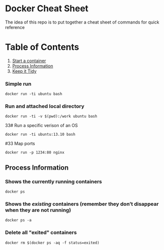 # Docker Cheat Sheet

The idea of this repo is to put together a cheat sheet of commands for quick reference

# Table of Contents
1. [Start a container](#docker-run)
2. [Process Information](#process-information)
3. [Keep it Tidy](#cleanup)

<a name="docker-run"></a>
### Simple run
```
docker run -ti ubuntu bash
```

### Run and attached local directory
```
docker run -ti -v $(pwd):/work ubuntu bash
```

33# Run a specific verison of an OS
```
docker run -ti ubuntu:13.10 bash
```

#33 Map ports 
```
docker run -p 1234:80 nginx 
```

<a name="process-information"></a>
## Process Information

### Shows the currently running containers
```
docker ps
```

### Shows the *existing* containers (remember they don’t disappear when they are not running)
```
docker ps -a
```

<a name="cleanup"></a>
### Delete all "exited" containers
```
docker rm $(docker ps -aq -f status=exited)
```
